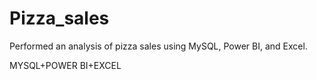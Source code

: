 # Pizza_sales
Performed an analysis of pizza sales using MySQL, Power BI, and Excel.

MYSQL+POWER BI+EXCEL

